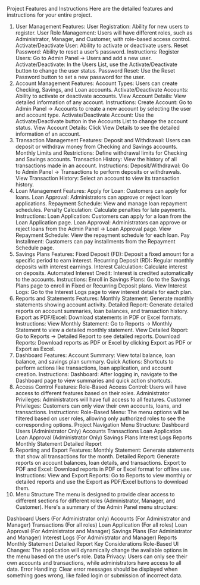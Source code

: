 Project Features and Instructions
Here are the detailed features and instructions for your entire project.

1. User Management
Features:
User Registration: Ability for new users to register.
User Role Management: Users will have different roles, such as Administrator, Manager, and Customer, with role-based access control.
Activate/Deactivate User: Ability to activate or deactivate users.
Reset Password: Ability to reset a user’s password.
Instructions:
Register Users: Go to Admin Panel → Users and add a new user.
Activate/Deactivate: In the Users List, use the Activate/Deactivate button to change the user status.
Password Reset: Use the Reset Password button to set a new password for the user.
2. Account Management
Features:
Account Types: Users can create Checking, Savings, and Loan accounts.
Activate/Deactivate Accounts: Ability to activate or deactivate accounts.
View Account Details: View detailed information of any account.
Instructions:
Create Account: Go to Admin Panel → Accounts to create a new account by selecting the user and account type.
Activate/Deactivate Account: Use the Activate/Deactivate button in the Accounts List to change the account status.
View Account Details: Click View Details to see the detailed information of an account.
3. Transaction Management
Features:
Deposit and Withdrawal: Users can deposit or withdraw money from Checking and Savings accounts.
Monthly Limits and Restrictions: Define withdrawal limits for Checking and Savings accounts.
Transaction History: View the history of all transactions made in an account.
Instructions:
Deposit/Withdrawal: Go to Admin Panel → Transactions to perform deposits or withdrawals.
View Transaction History: Select an account to view its transaction history.
4. Loan Management
Features:
Apply for Loan: Customers can apply for loans.
Loan Approval: Administrators can approve or reject loan applications.
Repayment Schedule: View and manage loan repayment schedules.
Penalty Calculation: Calculate penalties for late payments.
Instructions:
Loan Application: Customers can apply for a loan from the Loan Application page.
Loan Approval: Administrators can approve or reject loans from the Admin Panel → Loan Approval page.
View Repayment Schedule: View the repayment schedule for each loan.
Pay Installment: Customers can pay installments from the Repayment Schedule page.
5. Savings Plans
Features:
Fixed Deposit (FD): Deposit a fixed amount for a specific period to earn interest.
Recurring Deposit (RD): Regular monthly deposits with interest earnings.
Interest Calculation: Calculate interest on deposits.
Automated Interest Credit: Interest is credited automatically to the accounts.
Instructions:
Enroll in Savings Plans: Go to the Savings Plans page to enroll in Fixed or Recurring Deposit plans.
View Interest Logs: Go to the Interest Logs page to view interest details for each plan.
6. Reports and Statements
Features:
Monthly Statement: Generate monthly statements showing account activity.
Detailed Report: Generate detailed reports on account summaries, loan balances, and transaction history.
Export as PDF/Excel: Download statements in PDF or Excel formats.
Instructions:
View Monthly Statement: Go to Reports → Monthly Statement to view a detailed monthly statement.
View Detailed Report: Go to Reports → Detailed Report to see detailed reports.
Download Reports: Download reports as PDF or Excel by clicking Export as PDF or Export as Excel.
7. Dashboard
Features:
Account Summary: View total balance, loan balance, and savings plan summary.
Quick Actions: Shortcuts to perform actions like transactions, loan application, and account creation.
Instructions:
Dashboard: After logging in, navigate to the Dashboard page to view summaries and quick action shortcuts.
8. Access Control
Features:
Role-Based Access Control: Users will have access to different features based on their roles.
Administrator Privileges: Administrators will have full access to all features.
Customer Privileges: Customers can only view their own accounts, loans, and transactions.
Instructions:
Role-Based Menu: The menu options will be filtered based on user roles, allowing only authorized roles to see the corresponding options.
Project Navigation
Menu Structure:
Dashboard
Users (Administrator Only)
Accounts
Transactions
Loan Application
Loan Approval (Administrator Only)
Savings Plans
Interest Logs
Reports
Monthly Statement
Detailed Report
9. Reporting and Export
Features:
Monthly Statement: Generate statements that show all transactions for the month.
Detailed Report: Generate reports on account balances, loan details, and transactions.
Export to PDF and Excel: Download reports in PDF or Excel format for offline use.
Instructions:
View and Export Reports: Go to Reports to view monthly or detailed reports and use the Export as PDF/Excel buttons to download them.
10. Menu Structure
The menu is designed to provide clear access to different sections for different roles (Administrator, Manager, and Customer). Here's a summary of the Admin Panel menu structure:

Dashboard
Users (For Administrator only)
Accounts (For Administrator and Manager)
Transactions (For all roles)
Loan Application (For all roles)
Loan Approval (For Administrator and Manager)
Savings Plans (For Administrator and Manager)
Interest Logs (For Administrator and Manager)
Reports
Monthly Statement
Detailed Report
Key Considerations
Role-Based UI Changes: The application will dynamically change the available options in the menu based on the user's role.
Data Privacy: Users can only see their own accounts and transactions, while administrators have access to all data.
Error Handling: Clear error messages should be displayed when something goes wrong, like failed login or submission of incorrect data.
